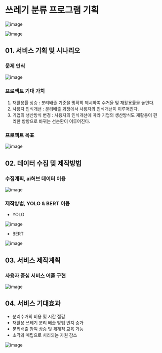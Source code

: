 # 쓰레기 분류 프로그램 기획
![image](https://user-images.githubusercontent.com/86215536/142168859-ae821813-bc87-4062-a44f-0a5fea34a0a8.png)



![image](https://user-images.githubusercontent.com/86215536/142167940-b76ad735-d130-4bb5-bc35-b1d834a9232f.png)

## 01. 서비스 기획 및 시나리오
### 문제 인식
![image](https://user-images.githubusercontent.com/86215536/142168154-6293d6c5-3053-4a16-8fec-200cdcfe0245.png)


### 프로젝트 기대 가치
1) 재활용률 상승  : 분리배출 기준을 명확히 제시하여 수거율 및 재활용률을 높인다.
2) 사용자 인식개선 : 분리배출 과정에서 사용자의 인식개선이 이루어진다.
3) 기업의 생산방식 변경 : 사용자의 인식개선에 따라 기업의 생산방식도 재활용이 편리한 방향으로 바뀌는 선순환이 이루어진다.

### 프로젝트 목표
![image](https://user-images.githubusercontent.com/86215536/142168350-a173b18a-80a6-4215-ac04-8e8f91d3d234.png)

## 02. 데이터 수집 밎 제작방법
### 수집계획, ai허브 데이터 이용
![image](https://user-images.githubusercontent.com/86215536/142168451-de0a9a9c-e33e-40d5-872c-4a255da0e572.png)

### 제작방법, YOLO & BERT 이용
- YOLO


![image](https://user-images.githubusercontent.com/86215536/142168623-ebf9a634-7908-455c-acb3-4f5fa59c9360.png)

- BERT


![image](https://user-images.githubusercontent.com/86215536/142168571-4da5b9b5-281a-4934-a27d-8b76fcadd70f.png)

## 03. 서비스 제작계획
### 사용자 중심 서비스 어플 구현
![image](https://user-images.githubusercontent.com/86215536/142167472-c2dbdcb1-f501-4c65-af9d-1dbf7c217fed.png)


## 04. 서비스 기대효과
- 분리수거의 비용 및 시간 절감
- 재활용 쓰레기 분리 배출 방법 인지 증가
- 분리배출 참여 상승 및 체계적 교육 가능
- 소각과 매립으로 처리되는 자원 감소


![image](https://user-images.githubusercontent.com/86215536/142167742-08231d7c-514d-4d79-b900-8124a21706d9.png)

